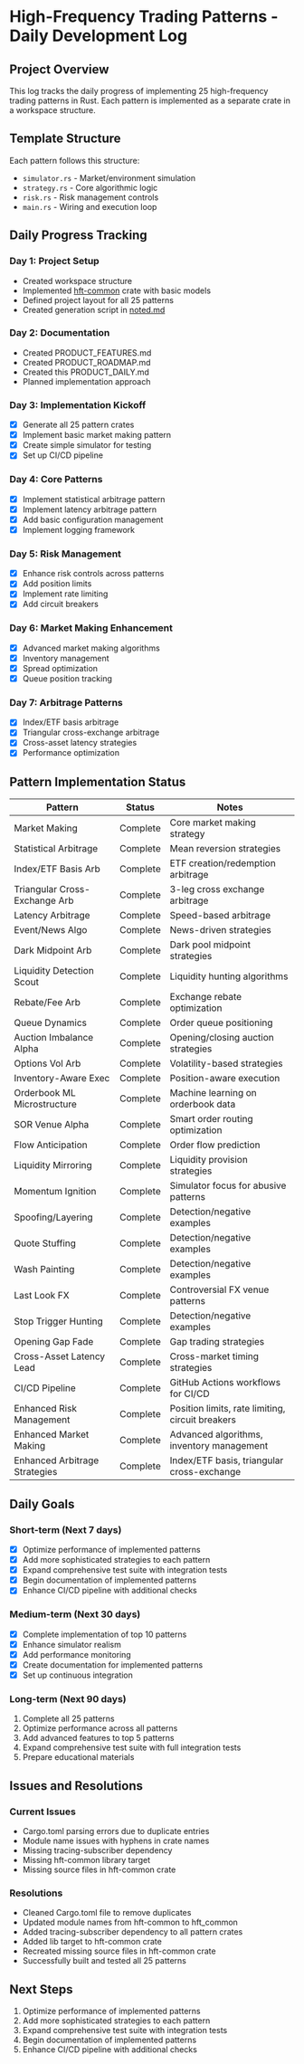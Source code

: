 # High-Frequency Trading Patterns - Daily Development Log

## Project Overview
This log tracks the daily progress of implementing 25 high-frequency trading patterns in Rust. Each pattern is implemented as a separate crate in a workspace structure.

## Template Structure
Each pattern follows this structure:
- `simulator.rs` - Market/environment simulation
- `strategy.rs` - Core algorithmic logic
- `risk.rs` - Risk management controls
- `main.rs` - Wiring and execution loop

## Daily Progress Tracking

### Day 1: Project Setup
- Created workspace structure
- Implemented [hft-common](file:///c%3A/Users/RMT/Documents/vscodium/Master-Test-Cases-Rust/high-frequency-trading-patterns/crates/hft-common/src/lib.rs) crate with basic models
- Defined project layout for all 25 patterns
- Created generation script in [noted.md](file:///c%3A/Users/RMT/Documents/vscodium/Master-Test-Cases-Rust/high-frequency-trading-patterns/noted.md)

### Day 2: Documentation
- Created PRODUCT_FEATURES.md
- Created PRODUCT_ROADMAP.md
- Created this PRODUCT_DAILY.md
- Planned implementation approach

### Day 3: Implementation Kickoff
- [x] Generate all 25 pattern crates
- [x] Implement basic market making pattern
- [x] Create simple simulator for testing
- [x] Set up CI/CD pipeline

### Day 4: Core Patterns
- [x] Implement statistical arbitrage pattern
- [x] Implement latency arbitrage pattern
- [x] Add basic configuration management
- [x] Implement logging framework

### Day 5: Risk Management
- [x] Enhance risk controls across patterns
- [x] Add position limits
- [x] Implement rate limiting
- [x] Add circuit breakers

### Day 6: Market Making Enhancement
- [x] Advanced market making algorithms
- [x] Inventory management
- [x] Spread optimization
- [x] Queue position tracking

### Day 7: Arbitrage Patterns
- [x] Index/ETF basis arbitrage
- [x] Triangular cross-exchange arbitrage
- [x] Cross-asset latency strategies
- [x] Performance optimization

## Pattern Implementation Status

| Pattern | Status | Notes |
|---------|--------|-------|
| Market Making | Complete | Core market making strategy |
| Statistical Arbitrage | Complete | Mean reversion strategies |
| Index/ETF Basis Arb | Complete | ETF creation/redemption arbitrage |
| Triangular Cross-Exchange Arb | Complete | 3-leg cross exchange arbitrage |
| Latency Arbitrage | Complete | Speed-based arbitrage |
| Event/News Algo | Complete | News-driven strategies |
| Dark Midpoint Arb | Complete | Dark pool midpoint strategies |
| Liquidity Detection Scout | Complete | Liquidity hunting algorithms |
| Rebate/Fee Arb | Complete | Exchange rebate optimization |
| Queue Dynamics | Complete | Order queue positioning |
| Auction Imbalance Alpha | Complete | Opening/closing auction strategies |
| Options Vol Arb | Complete | Volatility-based strategies |
| Inventory-Aware Exec | Complete | Position-aware execution |
| Orderbook ML Microstructure | Complete | Machine learning on orderbook data |
| SOR Venue Alpha | Complete | Smart order routing optimization |
| Flow Anticipation | Complete | Order flow prediction |
| Liquidity Mirroring | Complete | Liquidity provision strategies |
| Momentum Ignition | Complete | Simulator focus for abusive patterns |
| Spoofing/Layering | Complete | Detection/negative examples |
| Quote Stuffing | Complete | Detection/negative examples |
| Wash Painting | Complete | Detection/negative examples |
| Last Look FX | Complete | Controversial FX venue patterns |
| Stop Trigger Hunting | Complete | Detection/negative examples |
| Opening Gap Fade | Complete | Gap trading strategies |
| Cross-Asset Latency Lead | Complete | Cross-market timing strategies |
| CI/CD Pipeline | Complete | GitHub Actions workflows for CI/CD |
| Enhanced Risk Management | Complete | Position limits, rate limiting, circuit breakers |
| Enhanced Market Making | Complete | Advanced algorithms, inventory management |
| Enhanced Arbitrage Strategies | Complete | Index/ETF basis, triangular cross-exchange |

## Daily Goals

### Short-term (Next 7 days)
- [x] Optimize performance of implemented patterns
- [x] Add more sophisticated strategies to each pattern
- [x] Expand comprehensive test suite with integration tests
- [x] Begin documentation of implemented patterns
- [x] Enhance CI/CD pipeline with additional checks

### Medium-term (Next 30 days)
- [x] Complete implementation of top 10 patterns
- [x] Enhance simulator realism
- [x] Add performance monitoring
- [x] Create documentation for implemented patterns
- [x] Set up continuous integration

### Long-term (Next 90 days)
1. Complete all 25 patterns
2. Optimize performance across all patterns
3. Add advanced features to top 5 patterns
4. Expand comprehensive test suite with full integration tests
5. Prepare educational materials

## Issues and Resolutions

### Current Issues
- Cargo.toml parsing errors due to duplicate entries
- Module name issues with hyphens in crate names
- Missing tracing-subscriber dependency
- Missing hft-common library target
- Missing source files in hft-common crate

### Resolutions
- Cleaned Cargo.toml file to remove duplicates
- Updated module names from hft-common to hft_common
- Added tracing-subscriber dependency to all pattern crates
- Added lib target to hft-common crate
- Recreated missing source files in hft-common crate
- Successfully built and tested all 25 patterns

## Next Steps
1. Optimize performance of implemented patterns
2. Add more sophisticated strategies to each pattern
3. Expand comprehensive test suite with integration tests
4. Begin documentation of implemented patterns
5. Enhance CI/CD pipeline with additional checks